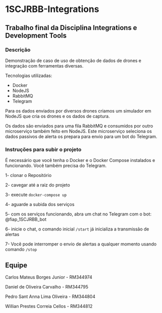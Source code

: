 # 1SCJRBB-Integrations

## Trabalho final da Disciplina Integrations e Development Tools

### Descrição

Demonstração de caso de uso de obtenção de dados de drones e integração com ferramentas diversas.

Tecnologias utilizadas:

- Docker
- NodeJS
- RabbitMQ
- Telegram

Para os dados enviados por diversos drones criamos um simulador em NodeJS que cria os drones e os dados de captura.

Os dados são enviados para uma fila RabbitMQ e consumidos por outro microserviço também feito em NodeJS. Este microserviço seleciona os dados passivos de alerta os prepara para envio para um bot do Telegram.

### Instruções para subir o projeto

É necessário que você tenha o Docker e o Docker Compose instalados e funcionando. Você também precisa do Telegram.

1- clonar o Repositório

2- cavegar até a raiz do projeto

3- execute ```docker-compose up```

4- aguarde a subida dos serviços

5- com os serviços funcionando, abra um chat no Telegram com o bot: @fiap_1SCJRBB_bot

6- inicie o chat, o comando inicial ```/start``` já inicializa a transmissão de alertas

7- Você pode interromper o envio de alertas a qualquer momento usando comando ```/stop```

## Equipe

Carlos Mateus Borges Junior - RM344974

Daniel de Oliveira Carvalho - RM344795

Pedro Sant Anna Lima Oliveira - RM344804

Willian Prestes Correia Cellos - RM344812
